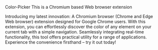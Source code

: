 Color-Picker
This is a Chromium based Web browser extension

Introducing my latest innovation: A Chromium browser (Chrome and Edge Web browser) extension designed for Google Chrome users. With this extension, you can effortlessly discover the color of any element on your current tab with a simple navigation. Seamlessly integrating real-time functionality, this tool offers practical utility for a range of applications. Experience the convenience firsthand – try it out today!
